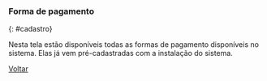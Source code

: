 ### Forma de pagamento

{: #cadastro}

Nesta tela estão disponíveis todas as formas de pagamento disponíveis no sistema. Elas já vem pré-cadastradas com a instalação do sistema.



[Voltar](financeiro.md#financeirocontaspagar)



